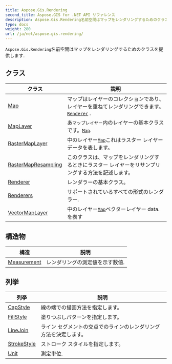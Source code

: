 ```yaml
---
title: Aspose.Gis.Rendering
second_title: Aspose.GIS for .NET API リファレンス
description: Aspose.Gis.Rendering名前空間はマップをレンダリングするためのクラスを提供します.
type: docs
weight: 280
url: /ja/net/aspose.gis.rendering/
---
```

`Aspose.Gis.Rendering`名前空間はマップをレンダリングするためのクラスを提供します.

## クラス

| クラス | 説明 |
| --- | --- |
| [Map](./map/) | マップはレイヤーのコレクションであり、レイヤーを重ねてレンダリングできます。[`Renderer`](../aspose.gis.rendering/renderer/) . |
| [MapLayer](./maplayer/) | あ`マップレイヤー`内のレイヤーの基本クラスです。[`Map`](../aspose.gis.rendering/map/). |
| [RasterMapLayer](./rastermaplayer/) | 中のレイヤー[`Map`](../aspose.gis.rendering/map/)これはラスター レイヤー データを表します。 |
| [RasterMapResampling](./rastermapresampling/) | このクラスは、マップをレンダリングするときにラスター レイヤーをリサンプリングする方法を記述します。 |
| [Renderer](./renderer/) | レンダラーの基本クラス。 |
| [Renderers](./renderers/) | サポートされているすべての形式のレンダラー. |
| [VectorMapLayer](./vectormaplayer/) | 中のレイヤー[`Map`](../aspose.gis.rendering/map/)ベクターレイヤー data. を表す |
## 構造物

| 構造 | 説明 |
| --- | --- |
| [Measurement](./measurement/) | レンダリングの測定値を示す数値. |
## 列挙

| 列挙 | 説明 |
| --- | --- |
| [CapStyle](./capstyle/) | 線の端での描画方法を指定します。 |
| [FillStyle](./fillstyle/) | 塗りつぶしパターンを指定します。 |
| [LineJoin](./linejoin/) | ライン セグメントの交点でのラインのレンダリング方法を決定します。 |
| [StrokeStyle](./strokestyle/) | ストローク スタイルを指定します。 |
| [Unit](./unit/) | 測定単位. |


